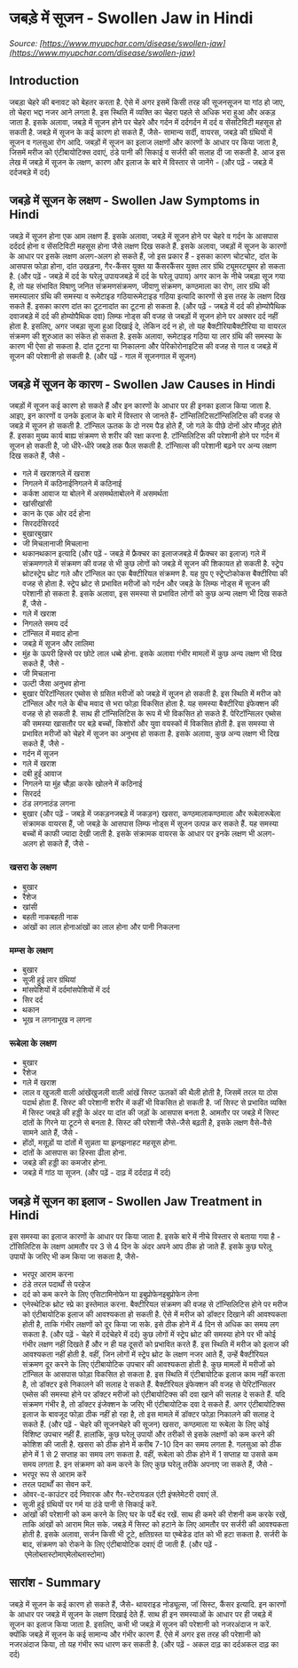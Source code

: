 # जबड़े में सूजन - Swollen Jaw in Hindi
_Source: [https://www.myupchar.com/disease/swollen-jaw](https://www.myupchar.com/disease/swollen-jaw)_

## Introduction
जबड़ा चेहरे की बनावट को बेहतर करता है. ऐसे में अगर इसमें किसी तरह की सूजनसूजन या गांठ हो जाए, तो चेहरा भद्दा नजर आने लगता है. इस स्थिति में व्यक्ति का चेहरा पहले से अधिक भरा हुआ और अकड़ जाता है. इसके अलावा, जबड़े में सूजन होने पर चेहरे और गर्दन में दर्दगर्दन में दर्द व सेंसटिविटी महसूस हो सकती है.
जबड़े में सूजन के कई कारण हो सकते हैं, जैसे- सामान्य सर्दी, वायरस, जबड़े की ग्रंथियों में सूजन व गलसुआ रोग आदि. जबड़ों में सूजन का इलाज लक्षणों और कारणों के आधार पर किया जाता है, जिसमें मरीज को एंटीबायोटिक्स दवाएं, ठंडे पानी की सिकाई व सर्जरी की सलाह दी जा सकती है.
आज इस लेख में जबड़े में सूजन के लक्षण, कारण और इलाज के बारे में विस्तार से जानेंगे -
(और पढ़ें - जबड़े में दर्दजबड़े में दर्द)

## जबड़े में सूजन के लक्षण - Swollen Jaw Symptoms in Hindi
जबड़े में सूजन होना एक आम लक्षण हैं. इसके अलावा, जबड़े में सूजन होने पर चेहरे व गर्दन के आसपास दर्ददर्द होना व सेंसटिविटी महसूस होना जैसे लक्षण दिख सकते हैं. इसके अलावा, जबड़ों में सूजन के कारणों के आधार पर इसके लक्षण अलग-अलग हो सकते हैं, जो इस प्रकार हैं -
इसका कारण चोटचोट, दांत के आसपास फोड़ा होना, दांत उखड़ना, गैर-कैंसर युक्त या कैंसरकैंसर युक्त लार ग्रंथि ट्यूमरट्यूमर हो सकता है.
(और पढ़ें - जबड़े में दर्द के घरेलू उपायजबड़े में दर्द के घरेलू उपाय)
अगर कान के नीचे जबड़ा सूज गया है, तो यह संभावित विषाणु जनित संक्रमणसंक्रमण, जीवाणु संक्रमण, कण्ठमाला का रोग, लार ग्रंथि की समस्यालार ग्रंथि की समस्या व रूमेटाइड गठियारूमेटाइड गठिया इत्यादि कारणों से इस तरह के लक्षण दिख सकते हैं.
इसका कारण दांत का टूटनादांत का टूटना हो सकता है.
(और पढ़ें - जबड़े में दर्द की होम्योपैथिक दवाजबड़े में दर्द की होम्योपैथिक दवा)
लिम्फ नोड्स की वजह से जबड़ों में सूजन होने पर अक्सर दर्द नहीं होता है. इसलिए, अगर जबड़ा सूजा हुआ दिखाई दे, लेकिन दर्द न हो, तो यह बैक्टीरियाबैक्टीरिया या वायरल संक्रमण की शुरुआत का संकेत हो सकता है. इसके अलावा, रूमेटाइड गठिया या लार ग्रंथि की समस्या के कारण भी ऐसा हो सकता है.
दांत टूटना या निकालना और पेरिकोरोनाइटिस की वजह से गाल व जबड़े में सूजन की परेशानी हो सकती है.
(और पढ़ें - गाल में सूजनगाल में सूजन)

## जबड़े में सूजन के कारण - Swollen Jaw Causes in Hindi
जबड़ों में सूजन कई कारण हो सकते हैं और इन कारणों के आधार पर ही इनका इलाज किया जाता है. आइए, इन कारणों व उनके इलाज के बारे में विस्तार से जानते हैं-
टॉन्सिलिटिसटॉन्सिलिटिस की वजह से जबड़े में सूजन हो सकती है. टॉन्सिल ऊतक के दो नरम पैड होते हैं, जो गले के पीछे दोनों ओर मौजूद होते हैं. इसका मुख्य कार्य बाह्य संक्रमण से शरीर की रक्षा करना है. टॉन्सिलिटिस की परेशानी होने पर गर्दन में सूजन हो सकती है, जो धीरे-धीरे जबड़े तक फैल सकती है. टॉन्सिल्स की परेशानी बढ़ने पर अन्य लक्षण दिख सकते हैं, जैसे -
- गले में खराशगले में खराश
- निगलने में कठिनाईनिगलने में कठिनाई
- कर्कश आवाज या बोलने में असमर्थताबोलने में असमर्थता
- खांसीखांसी
- कान के एक ओर दर्द होना
- सिरदर्दसिरदर्द
- बुखारबुखार
- जी मिचलानाजी मिचलाना
- थकानथकान इत्यादि
(और पढ़ें - जबड़े में फ्रैक्चर का इलाजजबड़े में फ्रैक्चर का इलाज)
गले में संक्रमणगले में संक्रमण की वजह से भी कुछ लोगों को जबड़े में सूजन की शिकायत हो सकती है. स्ट्रेप थ्रोटस्ट्रेप थ्रोट गले और टॉन्सिल का एक बैक्टीरियल संक्रमण है. यह ग्रुप ए स्ट्रेप्टोकोकस बैक्टीरिया की वजह से होता है.
स्ट्रेप थ्रोट से प्रभावित मरीजों को गर्दन और जबड़े के लिम्फ नोड्स में सूजन की परेशानी हो सकता है. इसके अलावा, इस समस्या से प्रभावित लोगों को कुछ अन्य लक्षण भी दिख सकते हैं, जैसे -
- गले में खराश
- निगलते समय दर्द
- टॉन्सिल में मवाद होना
- जबड़े में सूजन और लालिमा
- मुंह के ऊपरी हिस्से पर छोटे लाल धब्बे होना.
इसके अलावा गंभीर मामलों में कुछ अन्य लक्षण भी दिख सकते हैं, जैसे -
- जी मिचलाना
- उल्टी जैसा अनुभव होना
- बुखार
पेरिटॉन्सिलर एब्सेस से ग्रसित मरीजों को जबड़े में सूजन हो सकती है. इस स्थिति में मरीज को टॉन्सिल और गले के बीच मवाद से भरा फोड़ा विकसित होता है. यह समस्या बैक्टीरिया इंफेक्शन की वजह से हो सकती है. साथ ही टॉन्सिलिटिस के रूप में भी विकसित हो सकते हैं. पेरिटॉन्सिलर एब्सेस की समस्या खासतौर पर बड़े बच्चों, किशोरों और युवा वयस्कों में विकसित होती है. इस समस्या से प्रभावित मरीजों को चेहरे में सूजन का अनुभव हो सकता है. इसके अलावा, कुछ अन्य लक्षण भी दिख सकते हैं, जैसे -
- गर्दन में सूजन
- गले में खराश
- दबी हुई आवाज
- निगलने या मुंह चौड़ा करके खोलने में कठिनाई
- सिरदर्द
- ठंड लगनाठंड लगना
- बुखार
(और पढ़ें - जबड़े में जकड़नजबड़े में जकड़न)
खसरा, कण्ठमालाकण्ठमाला और रूबेलारूबेला संक्रामक वायरस हैं, जो जबड़े के आसपास लिम्फ नोड्स में सूजन उत्पन्न कर सकते हैं. यह समस्या बच्चों में काफी ज्यादा देखी जाती है. इसके संक्रामक वायरस के आधार पर इनके लक्षण भी अलग-अलग हो सकते हैं, जैसे -
### खसरा के लक्षण
- बुखार
- रैशेज
- खांसी
- बहती नाकबहती नाक
- आंखों का लाल होनाआंखों का लाल होना और पानी निकलना
### मम्प्स के लक्षण
- बुखार
- सूजी हुई लार ग्रंथियां
- मांसपेशियों में दर्दमांसपेशियों में दर्द
- सिर दर्द
- थकान
- भूख न लगनाभूख न लगना
### रूबेला के लक्षण
- बुखार
- रैशेज
- गले में खराश
- लाल व खुजली वाली आंखेंखुजली वाली आंखें
सिस्ट ऊतकों की थैली होती है, जिसमें तरल या ठोस पदार्थ होता हैं. सिस्ट की परेशानी शरीर में कहीं भी विकसित हो सकती है. जॉ सिस्ट से प्रभावित व्यक्ति में सिस्ट जबड़े की हड्डी के अंदर या दांत की जड़ों के आसपास बनता है. आमतौर पर जबड़े में सिस्ट दांतों के गिरने या टूटने से बनता है. सिस्ट की परेशानी जैसे-जैसे बढ़ती है, इसके लक्षण वैसे-वैसे सामने आते हैं, जैसे -
- होंठों, मसूड़ों या दांतों में सुन्नता या झनझनाहट महसूस होना.
- दांतों के आसपास का हिस्सा ढीला होना.
- जबड़े की हड्डी का कमजोर होना.
- जबड़े में गांठ या सूजन.
(और पढ़ें - दाढ़ में दर्ददाढ़ में दर्द)

## जबड़े में सूजन का इलाज - Swollen Jaw Treatment in Hindi
इस समस्या का इलाज कारणों के आधार पर किया जाता है. इसके बारे में नीचे विस्तार से बताया गया है -
टोंसिलिटिस के लक्षण आमतौर पर 3 से 4 दिन के अंदर अपने आप ठीक हो जाते हैं. इसके कुछ घरेलू उपायों के जरिए भी कम किया जा सकता है, जैसे-
- भरपूर आराम करना
- ठंडे तरल पदार्थों से परहेज
- दर्द को कम करने के लिए एसिटामिनोफेन या इबुप्रोफेनइबुप्रोफेन लेना
- एनेस्थेटिक थ्रोट स्प्रे का इस्तेमाल करना.
बैक्टीरियल संक्रमण की वजह से टॉन्सिलिटिस होने पर मरीज को एंटीबायोटिक इलाज की आवश्यकता हो सकती है. ऐसे में मरीज को डॉक्टर दिखाने की आवश्यकता होती है, ताकि गंभीर लक्षणों को दूर किया जा सके. इसे ठीक होने में 4 दिन से अधिक का समय लग सकता है.
(और पढ़ें - चेहरे में दर्दचेहरे में दर्द)
कुछ लोगों में स्ट्रेप थ्रोट की समस्या होने पर भी कोई गंभीर लक्षण नहीं दिखते हैं और न ही यह दूसरों को प्रभावित करते हैं. इस स्थिति में मरीज को इलाज की आवश्यकता नहीं होती है. वहीं, जिन लोगों में स्ट्रेप थ्रोट के लक्षण नजर आते हैं, उन्हें बैक्टीरियल संक्रमण दूर करने के लिए एंटीबायोटिक उपचार की आवश्यकता होती है.
कुछ मामलों में मरीजों को टॉन्सिल के आसपास फोड़ा विकसित हो सकता है. इस स्थिति में एंटीबायोटिक इलाज काम नहीं करता है, तो डॉक्टर इसे निकालने की सलाह दे सकते हैं.
बैक्टीरियल इंफेक्शन की वजह से पेरिटॉन्सिलर एब्सेस की समस्या होने पर डॉक्टर मरीजों को एंटीबायोटिक्स की दवा खाने की सलाह दे सकते हैं. यदि संक्रमण गंभीर है, तो डॉक्टर इंजेक्शन के जरिए भी एंटीबायोटिक दवा दे सकते हैं. अगर एंटीबायोटिक्स इलाज के बावजूद फोड़ा ठीक नहीं हो रहा है, तो इस मामले में डॉक्टर फोड़ा निकालने की सलाह दे सकते हैं.
(और पढ़ें - चेहरे की सूजनचेहरे की सूजन)
खसरा, कण्ठमाला या रूबेला के लिए कोई विशिष्ट उपचार नहीं हैं. हालांकि, कुछ घरेलू उपायों और तरीकों से इसके लक्षणों को कम करने की कोशिश की जाती है. खसरा को ठीक होने में करीब 7-10 दिन का समय लगता है. गलसुआ को ठीक होने में 1 से 2 सप्ताह का समय लग सकता है. वहीं, रूबेला को ठीक होने में 1 सप्ताह या उससे कम समय लगता है. इन संक्रमण को कम करने के लिए कुछ घरेलू तरीके अपनाए जा सकते हैं, जैसे -
- भरपूर रूप से आराम करें
- तरल पदार्थों का सेवन करें.
- ओवर-द-काउंटर दर्द निवारक और गैर-स्टेरायडल एंटी इंफ्लेमेटरी दवाएं लें.
- सूजी हुई ग्रंथियों पर गर्म या ठंडे पानी से सिकाई करें.
- आंखों की परेशानी को कम करने के लिए घर के पर्दे बंद रखें. साथ ही कमरे की रोशनी कम करके रखें, ताकि आंखों को आराम मिल सके.
जबड़े में सिस्ट को हटाने के लिए आमतौर पर सर्जरी की आवश्यकता होती है. इसके अलावा, सर्जन किसी भी टूटे, क्षतिग्रस्त या एम्बेडेड दांत को भी हटा सकता है. सर्जरी के बाद, संक्रमण को रोकने के लिए एंटीबायोटिक दवाएं दी जाती हैं.
(और पढ़ें - एमेलोब्लास्टोमाएमेलोब्लास्टोमा)

## सारांश - Summary
जबड़े में सूजन के कई कारण हो सकते हैं, जैसे- थायराइड नोड्यूल्स, जॉ सिस्ट, कैंसर इत्यादि. इन कारणों के आधार पर जबड़े में सूजन के लक्षण दिखाई देते हैं. साथ ही इन समस्याओं के आधार पर ही जबड़े में सूजन का इलाज किया जाता है. इसलिए, कभी भी जबड़े में सूजन की परेशानी को नजरअंदाज न करें. क्योंकि जबड़े में सूजन के कई सामान्य और गंभीर कारण हैं. ऐसे में अगर इस तरह की परेशानी को नजरअंदाज किया, तो यह गंभीर रूप धारण कर सकती है.
(और पढ़ें - अकल दाढ़ का दर्दअकल दाढ़ का दर्द)

